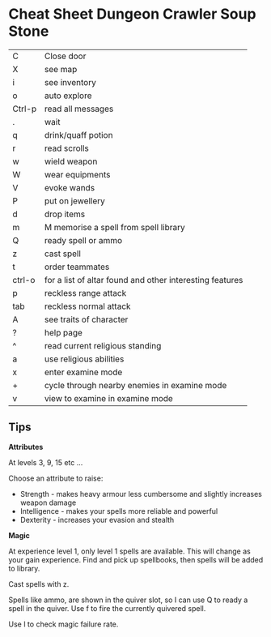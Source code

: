 # Cheat Sheet Dungeon Crawler Soup Stone

|        |                                                          |
| ------ | -------------------------------------------------------- |
| C      | Close door                                               |
| X      | see map                                                  |
| i      | see inventory                                            |
| o      | auto explore                                             |
| Ctrl-p | read all messages                                        |
| .      | wait                                                     |
| q      | drink/quaff potion                                       |
| r      | read scrolls                                             |
| w      | wield weapon                                             |
| W      | wear equipments                                          |
| V      | evoke wands                                              |
| P      | put on jewellery                                         |
| d      | drop items                                               |
| m      | M memorise a spell from spell library                    |
| Q      | ready spell or ammo                                      |
| z      | cast spell                                               |
| t      | order teammates                                          |
| ctrl-o | for a list of altar found and other interesting features |
| p      | reckless range attack                                    |
| tab    | reckless normal attack                                   |
| A      | see traits of character                                  |
| ?      | help page                                                |
| ^      | read current religious standing                          |
| a      | use religious abilities                                  |
| x      | enter examine mode                                       |
| +      | cycle through nearby enemies in examine mode             |
| v      | view to examine in examine mode                          |

## Tips

**Attributes**

At levels 3, 9, 15 etc ...

Choose an attribute to raise:

- Strength - makes heavy armour less cumbersome and slightly increases weapon damage
- Intelligence - makes your spells more reliable and powerful
- Dexterity - increases your evasion and stealth

**Magic**

At experience level 1, only level 1 spells are available. This will change as your gain experience. Find and pick up spellbooks, then spells will be added to library.

Cast spells with z.

Spells like ammo, are shown in the quiver slot, so I can use Q to ready a spell in the quiver. Use f to fire the currently quivered spell.

Use I to check magic failure rate.
